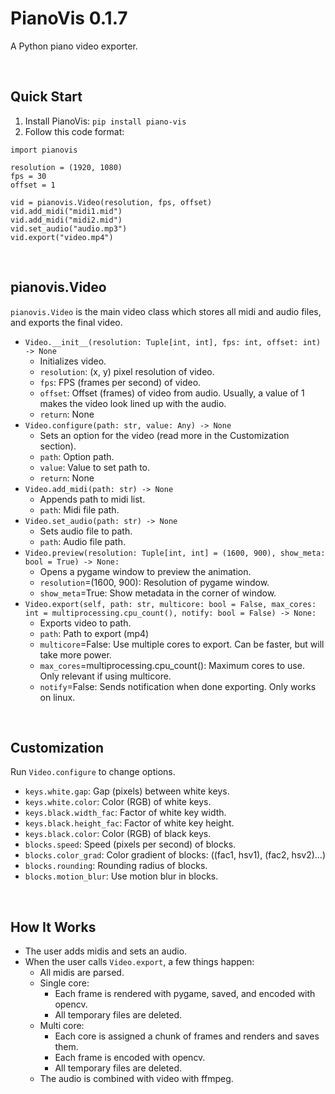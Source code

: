 # PianoVis 0.1.7
A Python piano video exporter.

<br>

## Quick Start
1. Install PianoVis: `pip install piano-vis`
2. Follow this code format:
```
import pianovis

resolution = (1920, 1080)
fps = 30
offset = 1

vid = pianovis.Video(resolution, fps, offset)
vid.add_midi("midi1.mid")
vid.add_midi("midi2.mid")
vid.set_audio("audio.mp3")
vid.export("video.mp4")
```

<br>

## pianovis.Video
`pianovis.Video` is the main video class which stores all midi and audio files, and exports the final video.
* `Video.__init__(resolution: Tuple[int, int], fps: int, offset: int) -> None`
    * Initializes video.
    * `resolution`: (x, y) pixel resolution of video.
    * `fps`: FPS (frames per second) of video.
    * `offset`: Offset (frames) of video from audio. Usually, a value of 1 makes the video look lined up with the audio.
    * `return`: None
* `Video.configure(path: str, value: Any) -> None`
    * Sets an option for the video (read more in the Customization section).
    * `path`: Option path.
    * `value`: Value to set path to.
    * `return`: None
* `Video.add_midi(path: str) -> None`
    * Appends path to midi list.
    * `path`: Midi file path.
* `Video.set_audio(path: str) -> None`
    * Sets audio file to path.
    * `path`: Audio file path.
* `Video.preview(resolution: Tuple[int, int] = (1600, 900), show_meta: bool = True) -> None:`
    * Opens a pygame window to preview the animation.
    * `resolution`=(1600, 900): Resolution of pygame window.
    * `show_meta`=True: Show metadata in the corner of window.
* `Video.export(self, path: str, multicore: bool = False, max_cores: int = multiprocessing.cpu_count(), notify: bool = False) -> None:`
    * Exports video to path.
    * `path`: Path to export (mp4)
    * `multicore`=False: Use multiple cores to export. Can be faster, but will take more power.
    * `max_cores`=multiprocessing.cpu_count(): Maximum cores to use. Only relevant if using multicore.
    * `notify`=False: Sends notification when done exporting. Only works on linux.

<br>

## Customization
Run `Video.configure` to change options.
* `keys.white.gap`: Gap (pixels) between white keys.
* `keys.white.color`: Color (RGB) of white keys.
* `keys.black.width_fac`: Factor of white key width.
* `keys.black.height_fac`: Factor of white key height.
* `keys.black.color`: Color (RGB) of black keys.
* `blocks.speed`: Speed (pixels per second) of blocks.
* `blocks.color_grad`: Color gradient of blocks: ((fac1, hsv1), (fac2, hsv2)...)
* `blocks.rounding`: Rounding radius of blocks.
* `blocks.motion_blur`: Use motion blur in blocks.

<br>

## How It Works
* The user adds midis and sets an audio.
* When the user calls `Video.export`, a few things happen:
    * All midis are parsed.
    * Single core:
        * Each frame is rendered with pygame, saved, and encoded with opencv.
        * All temporary files are deleted.
    * Multi core:
        * Each core is assigned a chunk of frames and renders and saves them.
        * Each frame is encoded with opencv.
        * All temporary files are deleted.
    * The audio is combined with video with ffmpeg.
